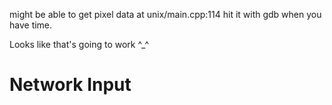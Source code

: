 might be able to get pixel data at unix/main.cpp:114
hit it with gdb when you have time.

Looks like that's going to work ^_^


# Network Input
    


